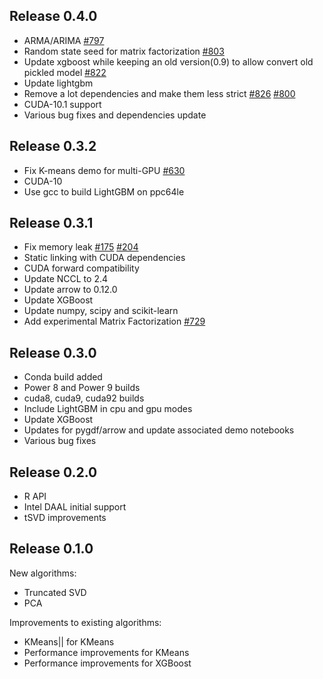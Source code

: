 ## Release 0.4.0
* ARMA/ARIMA [#797](https://github.com/h2oai/h2o4gpu/pull/797)
* Random state seed for matrix factorization [#803](https://github.com/h2oai/h2o4gpu/pull/803)
* Update xgboost while keeping an old version(0.9) to allow convert old pickled model [#822](https://github.com/h2oai/h2o4gpu/pull/822)
* Update lightgbm
* Remove a lot dependencies and make them less strict [#826](https://github.com/h2oai/h2o4gpu/pull/826) [#800](https://github.com/h2oai/h2o4gpu/pull/800/files)
* CUDA-10.1 support
* Various bug fixes and dependencies update

## Release 0.3.2
* Fix K-means demo for multi-GPU [#630](https://github.com/h2oai/h2o4gpu/issues/630)
* CUDA-10
* Use gcc to build LightGBM on ppc64le

## Release 0.3.1
* Fix memory leak [#175](https://github.com/h2oai/h2o4gpu/issues/175) [#204](https://github.com/h2oai/h2o4gpu/issues/204)
* Static linking with CUDA dependencies
* CUDA forward compatibility
* Update NCCL to 2.4
* Update arrow to 0.12.0
* Update XGBoost
* Update numpy, scipy and scikit-learn
* Add experimental Matrix Factorization [#729](https://github.com/h2oai/h2o4gpu/pull/729)



## Release 0.3.0
* Conda build added
* Power 8 and Power 9 builds
* cuda8, cuda9, cuda92 builds
* Include LightGBM in cpu and gpu modes
* Update XGBoost
* Updates for pygdf/arrow and update associated demo notebooks
* Various bug fixes


## Release 0.2.0
* R API
* Intel DAAL initial support
* tSVD improvements

## Release 0.1.0
New algorithms:

* Truncated SVD
* PCA

Improvements to existing algorithms:
* KMeans|| for KMeans
* Performance improvements for KMeans
* Performance improvements for XGBoost